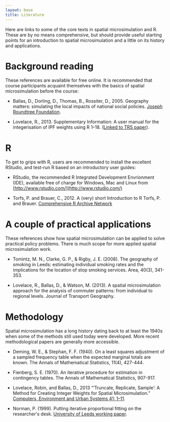```yaml
---
layout: base
title: Literature
---
```


Here are links to some of the core texts in spatial microsimulation and R.
These are by no means comprehensive, but should provide useful starting points for an introduction to spatial microsimulation
and a little on its history and applications.

# Background reading

These references are available for free online. It is recommended that
course participants acquaint themselves with the basics of spatial microsimulation before the course:

- Ballas, D., Dorling, D., Thomas, B., Rossiter, D., 2005. Geography matters: simulating the local impacts of national social policies. [Joseph Roundtree Foundation](http://www.jrf.org.uk/sites/files/jrf/1859352669.pdf).


- Lovelace, R., 2013. Supplementary Information: A user manual for the integerisation of IPF weights using R 1–18. ([Linked to TRS paper](http://eprints.whiterose.ac.uk/77037/7/lovelacesupplement-3.pdf)).

# R

To get to grips with R, users are recommended to install the excellent RStudio, and test-run R based on an introductory user guides:

- RStudio, the recommended R Integrated Development Envrionment (IDE), available free of charge for Windows, Mac and Linux from [http://www.rstudio.com/](http://www.rstudio.com/)

- Torfs, P. and Brauer, C., 2012. A (very) short Introduction to R Torfs, P. and Brauer. [Comprehensive R Archive Network](http://cran.r-project.org/doc/contrib/Torfs+Brauer-Short-R-Intro.pdf)

# A couple of practical applications

These references show how spatial microsimulation can be applied to solve practical policy problems. There is much scope for 
more applied spatial microsimulation work.

- Tomintz, M. N., Clarke, G. P., & Rigby, J. E. (2008). The geography of smoking in Leeds: estimating individual smoking rates and the implications for the location of stop smoking services. Area, 40(3), 341-353.

- Lovelace, R., Ballas, D., & Watson, M. (2013). A spatial microsimulation approach for the analysis of commuter patterns: from individual to regional levels. Journal of Transport Geography.

# Methodology

Spatial microsimulation has a long history dating back to at least the 1940s when some of the methods still used today were developed.
More recent methodological papers are generally more accessible.

- Deming, W. E., & Stephan, F. F. (1940). On a least squares adjustment of a sampled frequency table when the expected marginal totals are known. The Annals of Mathematical Statistics, 11(4), 427-444.

- Fienberg, S. E. (1970). An iterative procedure for estimation in contingency tables. The Annals of Mathematical Statistics, 907-917.

- Lovelace, Robin, and Ballas, D., 2013 “‘Truncate, Replicate, Sample’: A Method for Creating Integer Weights for Spatial Microsimulation.” [Computers, Environment and Urban Systems 41: 1–11](http://dx.doi.org/10.1016/j.compenvurbsys.2013.03.004).

- Norman, P. (1999). Putting iterative proportional fitting on the researcher's desk. [University of Leeds working paper](http://eprints.whiterose.ac.uk/5029).


